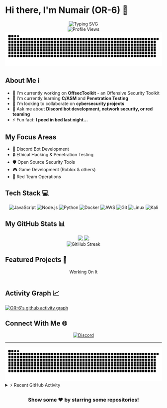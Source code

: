 ﻿# Hi there, I'm Numair (OR-6) 👋

<div align="center">
  <img src="https://readme-typing-svg.herokuapp.com?font=Roboto+Mono&weight=600&size=30&duration=3500&pause=500&color=18D924&background=6FFF4B00&center=true&vCenter=true&random=true&width=435&lines=Discord+Developer;Software+Engineer;Penetration+Tester;Malware+Developer" alt="Typing SVG" />
  
  <br/>
  
  <img src="https://komarev.com/ghpvc/?username=OR-6&style=flat-square&color=2EA043" alt="Profile Views" />
</div>

<picture>
  <source media="(prefers-color-scheme: dark)" srcset="https://raw.githubusercontent.com/OR-6/OR-6/output/github-contribution-grid-snake-dark.svg">
  <source media="(prefers-color-scheme: light)" srcset="https://raw.githubusercontent.com/OR-6/OR-6/output/github-contribution-grid-snake.svg">
  <img alt="github contribution grid snake animation" src="https://raw.githubusercontent.com/OR-6/OR-6/output/github-contribution-grid-snake.svg">
</picture>

## About Me ℹ️

- 🔭 I'm currently working on **OffsecToolkit** - an Offensive Security Toolkit
- 🌱 I'm currently learning **C/ASM** and **Penetration Testing**
- 👯 I'm looking to collaborate on **cybersecurity projects**
- 💬 Ask me about **Discord bot development, network security, or red teaming**
- ⚡ Fun fact: **I peed in bed last night...**

## My Focus Areas

- 🤖 Discord Bot Development
- 🔒 Ethical Hacking & Penetration Testing
- 🛡️ Open Source Security Tools
- 🎮 Game Development (Roblox & others)
- 🔴 Red Team Operations

## Tech Stack 💻

<div align="center">
  
  ![JavaScript](https://img.shields.io/badge/-JavaScript-F7DF1E?style=for-the-badge&logo=javascript&logoColor=black)
  ![Node.js](https://img.shields.io/badge/-Node.js-339933?style=for-the-badge&logo=node.js&logoColor=white)
  ![Python](https://img.shields.io/badge/-Python-3776AB?style=for-the-badge&logo=python&logoColor=white)
  ![Docker](https://img.shields.io/badge/-Docker-2496ED?style=for-the-badge&logo=docker&logoColor=white)
  ![AWS](https://img.shields.io/badge/-AWS-232F3E?style=for-the-badge&logo=amazon-aws&logoColor=white)
  ![Git](https://img.shields.io/badge/-Git-F05032?style=for-the-badge&logo=git&logoColor=white)
  ![Linux](https://img.shields.io/badge/Linux-FCC624?style=for-the-badge&logo=linux&logoColor=black)
  ![Kali](https://img.shields.io/badge/-Kali%20Linux-%23557C94?style=for-the-badge&logo=kalilinux&logoColor=white)  

</div>

## My GitHub Stats 📊

<div align="center">
  <a href="https://github.com/OR-6">
    <img height="180em" src="https://github-readme-stats.vercel.app/api?username=OR-6&show_icons=true&theme=github_dark&include_all_commits=true&count_private=true"/>
    <img height="180em" src="https://github-readme-stats.vercel.app/api/top-langs/?username=OR-6&layout=compact&langs_count=7&theme=github_dark"/>
  </a>
</div>

<div align="center">
  <img src="https://github-readme-streak-stats.herokuapp.com/?user=OR-6&theme=github-dark-blue" alt="GitHub Streak" />
</div>

## Featured Projects 🚀

<!--<div align="center">
  <a href="https://github.com/OR-6/project-name">
    <img align="center" src="https://github-readme-stats.vercel.app/api/pin/?username=OR-6&repo=project-name&theme=github_dark" />
  </a>
  <a href="https://github.com/OR-6/another-project">
    <img align="center" src="https://github-readme-stats.vercel.app/api/pin/?username=OR-6&repo=another-project&theme=github_dark" />
  </a>
</div>-->
<div align="center"> Working On It </div>

<br/>

## Activity Graph 📈

[![OR-6's github activity graph](https://github-readme-activity-graph.vercel.app/graph?username=OR-6&theme=github-dark)](https://github.com/OR-6/github-readme-activity-graph)

## Connect With Me 🌐

<div align="center">
  <a href="https://discord.com/users/718145052509208586">
    <img src="https://img.shields.io/badge/Discord-user?style=for-the-badge&logo=discord&color=7289da" alt="Discord"/>
  </a>
</div>

---

<picture>
  <source media="(prefers-color-scheme: dark)" srcset="https://raw.githubusercontent.com/OR-6/OR-6/output/github-contribution-grid-snake-dark.svg">
  <source media="(prefers-color-scheme: light)" srcset="https://raw.githubusercontent.com/OR-6/OR-6/output/github-contribution-grid-snake.svg">
  <img alt="github contribution grid snake animation" src="https://raw.githubusercontent.com/OR-6/OR-6/output/github-contribution-grid-snake.svg">
</picture>

<details>
  <summary>⚡ Recent GitHub Activity</summary>
  
  <!--START_SECTION:activity-->
1. 🎉 Merged PR in [cyber_x](https://github.com/OR-6/cyber_x)
2. 💪 Opened PR in [cyber_x](https://github.com/OR-6/cyber_xo)
3. 🗣 Commented on issue in [Nil](https://github.com/OR-6/)
  <!--END_SECTION:activity-->
</details>

<div align="center">
  
  ### Show some ❤️ by starring some repositories!
  
</div>
